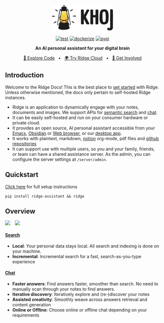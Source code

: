 <p align="center"><img src="./assets/ridge-logo-sideways-500.png" width="200" alt="Ridge Logo"></p>

<div align="center">

[![test](https://github.com/ridge-ai/ridge/actions/workflows/test.yml/badge.svg)](https://github.com/ridge-ai/ridge/actions/workflows/test.yml)
[![dockerize](https://github.com/ridge-ai/ridge/actions/workflows/dockerize.yml/badge.svg)](https://github.com/ridge-ai/ridge/pkgs/container/ridge)
[![pypi](https://github.com/ridge-ai/ridge/actions/workflows/pypi.yml/badge.svg)](https://pypi.org/project/ridge-assistant/)

</div>

<div align="center">
<b>An AI personal assistant for your digital brain</b>

</div>

<div align="center">

[📜 Explore Code](https://github.com/ridge-ai/ridge)
<span>&nbsp;&nbsp;•&nbsp;&nbsp;</span>
[🌍 Try Ridge Cloud](https://ridge.dev)
<span>&nbsp;&nbsp;•&nbsp;&nbsp;</span>
[💬 Get Involved](https://discord.gg/BDgyabRM6e)

</div>

## Introduction
Welcome to the Ridge Docs! This is the best place to [get started](./setup.md) with Ridge. Unless otherwise mentioned, the docs only pertain to self-hosted Ridge instances.

- Ridge is an application to dynamically engage with your notes, documents and images. We support APIs for [semantic search](./search.md) and [chat](./chat.md).
- It can be easily self-hosted and run on your consumer hardware or private cloud.
- It provides an open source, AI personal assistant accessible from your [Emacs](./emacs.md), [Obsidian](./obsidian.md) or [Web browser](./web.md), or our [desktop app](https://ridge.dev/downloads).
- It works with plaintext, markdown, [notion](./notion_integration.md) org-mode, pdf files and [github repositories](./github_integration.md)
- It can support use with multiple users, so you and your family, friends, or team can have a shared assistance server. As the admin, you can configure the server settings at `/server/admin`.

## Quickstart
[Click here](./setup.md) for full setup instructions

```shell
pip install ridge-assistant && ridge
```

## Overview
<img src="https://docs.ridge.dev/assets/ridge_search_on_web.png" width="400px">
<span>&nbsp;&nbsp;</span>
<img src="https://docs.ridge.dev/assets/ridge_chat_on_web.png" width="400px">

#### [Search](./search.md)
  - **Local**: Your personal data stays local. All search and indexing is done on your machine.
  - **Incremental**: Incremental search for a fast, search-as-you-type experience

#### [Chat](./chat.md)
  - **Faster answers**: Find answers faster, smoother than search. No need to manually scan through your notes to find answers.
  - **Iterative discovery**: Iteratively explore and (re-)discover your notes
  - **Assisted creativity**: Smoothly weave across answers retrieval and content generation
  - **Online or Offline**: Choose online or offline chat depending on your requirements
